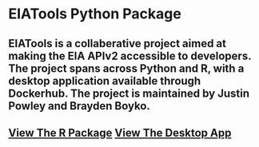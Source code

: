 # EIATools Python Package

EIATools is a collaberative project aimed at making the EIA APIv2 accessible to developers. The project spans across Python and R, with a desktop application available through Dockerhub. The project is maintained by Justin Powley and Brayden Boyko.
---
[View The R Package](https://github.com/jspowley/eiatools)
[View The Desktop App](https://hub.docker.com/r/jspowley/eiatools_shiny)
---
 
